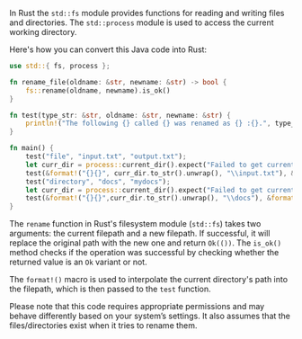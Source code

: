 In Rust the `std::fs` module provides functions for reading and writing files and directories. The `std::process` module is used to access the current working directory.

Here's how you can convert this Java code into Rust:

```rust
use std::{ fs, process };

fn rename_file(oldname: &str, newname: &str) -> bool {
    fs::rename(oldname, newname).is_ok()
}

fn test(type_str: &str, oldname: &str, newname: &str) {
    println!("The following {} called {} was renamed as {} :{}.", type_str, oldname, newname, rename_file(oldname, newname));
}

fn main() {
    test("file", "input.txt", "output.txt");
    let curr_dir = process::current_dir().expect("Failed to get current directory");
    test(&format!("{}{}", curr_dir.to_str().unwrap(), "\\input.txt"), &format!("{}{}", curr_dir.to_str().unwrap(), "\\output.txt"));
    test("directory", "docs", "mydocs");
    let curr_dir = process::current_dir().expect("Failed to get current directory");
    test(&format!("{}{}",curr_dir.to_str().unwrap(), "\\docs"), &format!("{}{}",curr_dir.to_str().unwrap(), "\\mydocs"));
}
```
The `rename` function in Rust's filesystem module (`std::fs`) takes two arguments: the current filepath and a new filepath. If successful, it will replace the original path with the new one and return `Ok(())`. The `is_ok()` method checks if the operation was successful by checking whether the returned value is an `Ok` variant or not.

The `format!()` macro is used to interpolate the current directory's path into the filepath, which is then passed to the `test` function. 

Please note that this code requires appropriate permissions and may behave differently based on your system’s settings. It also assumes that the files/directories exist when it tries to rename them.
